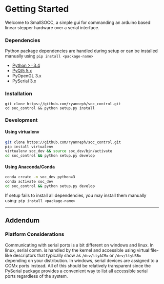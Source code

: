 # Getting Started
Welcome to SmallSOCC, a simple gui for commanding an arduino based linear stepper hardware over a serial interface.
### Dependencies
Python package dependencies are handled during setup or can be installed manually using `pip install <package-name>`

- [Python >=3.4](https://www.python.org/downloads/)
- [PyQt5 5.x](https://www.riverbankcomputing.com/software/pyqt/download5)
- PyOpenGL 3.x
- PySerial 3.x

### Installation
```
git clone https://github.com/ryanneph/soc_control.git
cd soc_control && python setup.py install
```
### Development
#### Using virtualenv
```bash 
git clone https://github.com/ryanneph/soc_control.git
pip install virtualenv
virtualenv soc_dev && source soc_dev/bin/activate
cd soc_control && python setup.py develop
```
#### Using Anaconda/Conda
```bash
conda create -n soc_dev python=3
conda activate soc_dev
cd soc_control && python setup.py develop
```
If setup fails to install all dependencies, you may install them manually using:
`pip install <package-name>`

----------------------------
## Addendum
### Platform Considerations
Communicating with serial ports is a bit different on windows and linux. 
In linux, serial comm. is handled by the kernel and accessible using virtual file-like descriptors 
that typically show as `/dev/ttyACMx` or `/dev/ttyUSBx` depending on your distribution.
In windows, serial devices are assigned to a COMx ports instead. All of this should be relatively transparent since the PySerial package
provides a convenient way to list all accessible serial ports regardless of the system.
